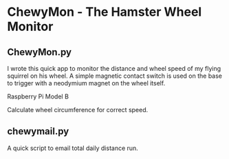 ChewyMon - The Hamster Wheel Monitor
====================================

ChewyMon.py
-----------
I wrote this quick app to monitor the distance and wheel speed of my
flying squirrel on his wheel. A simple magnetic contact switch is 
used on the base to trigger with a neodymium magnet on the wheel itself.

Raspberry Pi Model B

Calculate wheel circumference for correct speed.

chewymail.py
------------
A quick script to email total daily distance run.
